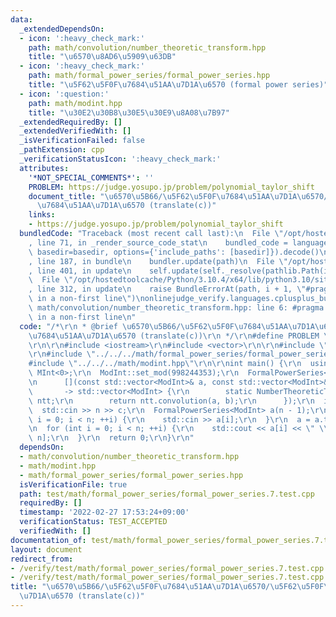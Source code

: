 ```yaml
---
data:
  _extendedDependsOn:
  - icon: ':heavy_check_mark:'
    path: math/convolution/number_theoretic_transform.hpp
    title: "\u6570\u8AD6\u5909\u63DB"
  - icon: ':heavy_check_mark:'
    path: math/formal_power_series/formal_power_series.hpp
    title: "\u5F62\u5F0F\u7684\u51AA\u7D1A\u6570 (formal power series)"
  - icon: ':question:'
    path: math/modint.hpp
    title: "\u30E2\u30B8\u30E5\u30E9\u8A08\u7B97"
  _extendedRequiredBy: []
  _extendedVerifiedWith: []
  _isVerificationFailed: false
  _pathExtension: cpp
  _verificationStatusIcon: ':heavy_check_mark:'
  attributes:
    '*NOT_SPECIAL_COMMENTS*': ''
    PROBLEM: https://judge.yosupo.jp/problem/polynomial_taylor_shift
    document_title: "\u6570\u5B66/\u5F62\u5F0F\u7684\u51AA\u7D1A\u6570/\u5F62\u5F0F\
      \u7684\u51AA\u7D1A\u6570 (translate(c))"
    links:
    - https://judge.yosupo.jp/problem/polynomial_taylor_shift
  bundledCode: "Traceback (most recent call last):\n  File \"/opt/hostedtoolcache/Python/3.10.4/x64/lib/python3.10/site-packages/onlinejudge_verify/documentation/build.py\"\
    , line 71, in _render_source_code_stat\n    bundled_code = language.bundle(stat.path,\
    \ basedir=basedir, options={'include_paths': [basedir]}).decode()\n  File \"/opt/hostedtoolcache/Python/3.10.4/x64/lib/python3.10/site-packages/onlinejudge_verify/languages/cplusplus.py\"\
    , line 187, in bundle\n    bundler.update(path)\n  File \"/opt/hostedtoolcache/Python/3.10.4/x64/lib/python3.10/site-packages/onlinejudge_verify/languages/cplusplus_bundle.py\"\
    , line 401, in update\n    self.update(self._resolve(pathlib.Path(included), included_from=path))\n\
    \  File \"/opt/hostedtoolcache/Python/3.10.4/x64/lib/python3.10/site-packages/onlinejudge_verify/languages/cplusplus_bundle.py\"\
    , line 312, in update\n    raise BundleErrorAt(path, i + 1, \"#pragma once found\
    \ in a non-first line\")\nonlinejudge_verify.languages.cplusplus_bundle.BundleErrorAt:\
    \ math/convolution/number_theoretic_transform.hpp: line 6: #pragma once found\
    \ in a non-first line\n"
  code: "/*\r\n * @brief \u6570\u5B66/\u5F62\u5F0F\u7684\u51AA\u7D1A\u6570/\u5F62\u5F0F\
    \u7684\u51AA\u7D1A\u6570 (translate(c))\r\n */\r\n#define PROBLEM \"https://judge.yosupo.jp/problem/polynomial_taylor_shift\"\
    \r\n\r\n#include <iostream>\r\n#include <vector>\r\n\r\n#include \"../../../math/convolution/number_theoretic_transform.hpp\"\
    \r\n#include \"../../../math/formal_power_series/formal_power_series.hpp\"\r\n\
    #include \"../../../math/modint.hpp\"\r\n\r\nint main() {\r\n  using ModInt =\
    \ MInt<0>;\r\n  ModInt::set_mod(998244353);\r\n  FormalPowerSeries<ModInt>::set_mult(\r\
    \n      [](const std::vector<ModInt>& a, const std::vector<ModInt>& b)\r\n   \
    \       -> std::vector<ModInt> {\r\n        static NumberTheoreticTransform<0>\
    \ ntt;\r\n        return ntt.convolution(a, b);\r\n      });\r\n  int n, c;\r\n\
    \  std::cin >> n >> c;\r\n  FormalPowerSeries<ModInt> a(n - 1);\r\n  for (int\
    \ i = 0; i < n; ++i) {\r\n    std::cin >> a[i];\r\n  }\r\n  a = a.translate(c);\r\
    \n  for (int i = 0; i < n; ++i) {\r\n    std::cout << a[i] << \" \\n\"[i + 1 ==\
    \ n];\r\n  }\r\n  return 0;\r\n}\r\n"
  dependsOn:
  - math/convolution/number_theoretic_transform.hpp
  - math/modint.hpp
  - math/formal_power_series/formal_power_series.hpp
  isVerificationFile: true
  path: test/math/formal_power_series/formal_power_series.7.test.cpp
  requiredBy: []
  timestamp: '2022-02-27 17:53:24+09:00'
  verificationStatus: TEST_ACCEPTED
  verifiedWith: []
documentation_of: test/math/formal_power_series/formal_power_series.7.test.cpp
layout: document
redirect_from:
- /verify/test/math/formal_power_series/formal_power_series.7.test.cpp
- /verify/test/math/formal_power_series/formal_power_series.7.test.cpp.html
title: "\u6570\u5B66/\u5F62\u5F0F\u7684\u51AA\u7D1A\u6570/\u5F62\u5F0F\u7684\u51AA\
  \u7D1A\u6570 (translate(c))"
---
```

